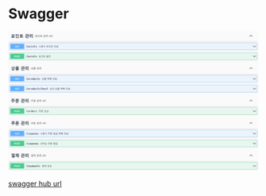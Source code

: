 # Swagger
![swagger.png](images/swagger.png)

[swagger hub url](https://app.swaggerhub.com/apis/HEYHO930/e-commerce_service/1.0.0)